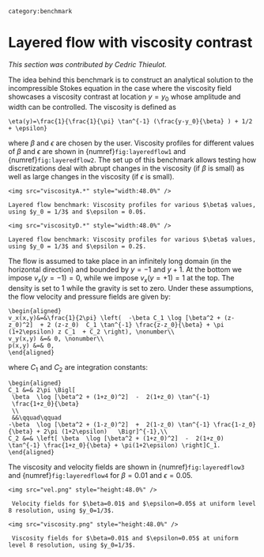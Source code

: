 ```{tags}
category:benchmark
```

# Layered flow with viscosity contrast

*This section was contributed by Cedric Thieulot.*

The idea behind this benchmark is to construct an analytical solution to the
incompressible Stokes equation in the case where the viscosity field showcases
a viscosity contrast at location $y=y_0$ whose amplitude and width can be
controlled. The viscosity is defined as
```{math}
\eta(y)=\frac{1}{\frac{1}{\pi} \tan^{-1} (\frac{y-y_0}{\beta} ) + 1/2 + \epsilon}
```
where $\beta$ and $\epsilon$ are chosen by the user. Viscosity profiles for
different values of $\beta$ and $\epsilon$ are shown in {numref}`fig:layeredflow1` and {numref}`fig:layeredflow2`. The
set up of this benchmark allows testing how discretizations deal with abrupt
changes in the viscosity (if $\beta$ is small) as well as large changes in the
viscosity (if $\epsilon$ is small).


```{figure-md} fig:layeredflow1
<img src="viscosityA.*" style="width:48.0%" />

Layered flow benchmark: Viscosity profiles for various $\beta$ values, using $y_0 = 1/3$ and $\epsilon = 0.0$.
```

```{figure-md} fig:layeredflow2
<img src="viscosityD.*" style="width:48.0%" />

Layered flow benchmark: Viscosity profiles for various $\beta$ values, using $y_0 = 1/3$ and $\epsilon = 0.2$.
```

The flow is assumed to take place in an infinitely long domain (in the
horizontal direction) and bounded by $y=-1$ and $y+1$. At the bottom we impose
$v_x(y=-1)=0$, while we impose $v_x(y=+1)=1$ at the top. The density is set to
1 while the gravity is set to zero. Under these assumptions, the flow velocity
and pressure fields are given by:
```{math}
\begin{aligned}
v_x(x,y)&=&\frac{1}{2\pi} \left(  -\beta C_1 \log [\beta^2 + (z-z_0)^2]  + 2 (z-z_0)  C_1 \tan^{-1} \frac{z-z_0}{\beta} + \pi (1+2\epsilon) z C_1  + C_2 \right), \nonumber\\
v_y(x,y) &=& 0, \nonumber\\
p(x,y) &=& 0,
\end{aligned}
```
where $C_1$ and $C_2$ are integration constants:
```{math}
\begin{aligned}
C_1 &=& 2\pi \Bigl[
 \beta  \log [\beta^2 + (1+z_0)^2]  -  2(1+z_0) \tan^{-1}
 \frac{1+z_0}{\beta}
 \\
 &&\qquad\qquad
-\beta  \log [\beta^2 + (1-z_0)^2]  +  2(1-z_0) \tan^{-1} \frac{1-z_0}{\beta} + 2\pi (1+2\epsilon)   \Bigr]^{-1},\\
C_2 &=& \left[ \beta  \log [\beta^2 + (1+z_0)^2]  -  2(1+z_0) \tan^{-1} \frac{1+z_0}{\beta} + \pi(1+2\epsilon) \right]C_1.
\end{aligned}
```
The viscosity and velocity fields are shown in {numref}`fig:layeredflow3` and {numref}`fig:layeredflow4` for
$\beta=0.01$ and $\epsilon=0.05$.


```{figure-md} fig:layeredflow3
<img src="vel.png" style="height:48.0%" />

 Velocity fields for $\beta=0.01$ and $\epsilon=0.05$ at uniform level 8 resolution, using $y_0=1/3$.
```

```{figure-md} fig:layeredflow4
<img src="viscosity.png" style="height:48.0%" />

 Viscosity fields for $\beta=0.01$ and $\epsilon=0.05$ at uniform level 8 resolution, using $y_0=1/3$.
```

</div>

  [2]: #fig:layeredflow1
  [4]: #fig:layeredflow2
